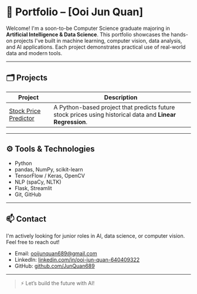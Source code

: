 # 🧠 Portfolio – [Ooi Jun Quan]

Welcome! I'm a soon-to-be Computer Science graduate majoring in **Artificial Intelligence & Data Science**. This portfolio showcases the hands-on projects I've built in machine learning, computer vision, data analysis, and AI applications. Each project demonstrates practical use of real-world data and modern tools.

---

## 🗂️ Projects

| Project | Description |
|--------|-------------|
| [Stock Price Predictor](./stock-price-predictor) | A Python-based project that predicts future stock prices using historical data and **Linear Regression**. |


---

## ⚙️ Tools & Technologies

- Python
- pandas, NumPy, scikit-learn
- TensorFlow / Keras, OpenCV
- NLP (spaCy, NLTK)
- Flask, Streamlit
- Git, GitHub

---

## 📫 Contact

I'm actively looking for junior roles in AI, data science, or computer vision. Feel free to reach out!

- Email: [ooijunquan689@gmail.com](mailto:your.email@example.com)
- LinkedIn: [linkedin.com/in/ooi-jun-quan-640409322](https://www.linkedin.com/in/ooi-jun-quan-640409322/)
- GitHub: [github.com/JunQuan689](https://github.com/JunQuan689)

---

> ⚡ Let’s build the future with AI!
